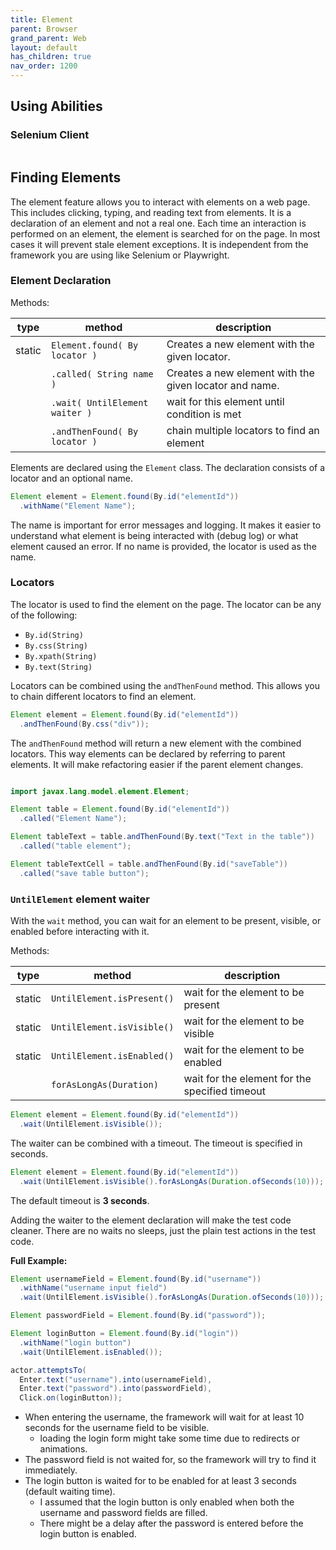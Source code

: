 ```yaml
---
title: Element
parent: Browser
grand_parent: Web
layout: default
has_children: true
nav_order: 1200
---
```

## Using Abilities



### Selenium Client



```java

```

## Finding Elements

The element feature allows you to interact with elements on a web page. This includes clicking, typing, and reading 
text from elements.
It is a declaration of an element and not a real one. Each time an interaction is performed on an element, 
the element is searched for on the page. In most cases it will prevent stale element exceptions. 
It is independent from the framework you are using like Selenium or Playwright.

### Element Declaration

Methods:

| type   | method                         | description                                            |
|--------|--------------------------------|--------------------------------------------------------|
| static | `Element.found( By locator )`  | Creates a new element with the given locator.          |
|        | `.called( String name )`       | Creates a new element with the given locator and name. |
|        | `.wait( UntilElement waiter )` | wait for this element until condition is met           |
|        | `.andThenFound( By locator )`  | chain multiple locators to find an element             |


Elements are declared using the `Element` class. The declaration consists of a locator and an optional name.

```java
Element element = Element.found(By.id("elementId"))
  .withName("Element Name");
```

The name is important for error messages and logging. It makes it easier to understand what element is being interacted 
with (debug log) or what element caused an error.
If no name is provided, the locator is used as the name.

### Locators

The locator is used to find the element on the page. The locator can be any of the following:

- ``By.id(String)``
- ``By.css(String)``
- ``By.xpath(String)``
- ``By.text(String)``

Locators can be combined using the ``andThenFound`` method. This allows you to chain different locators to find an element.

```java
Element element = Element.found(By.id("elementId"))
  .andThenFound(By.css("div"));
```

The ``andThenFound`` method will return a new element with the combined locators. This way elements can be declared by
referring to parent elements. It will make refactoring easier if the parent element changes.

```java

import javax.lang.model.element.Element;

Element table = Element.found(By.id("elementId"))
  .called("Element Name");

Element tableText = table.andThenFound(By.text("Text in the table"))
  .called("table element");

Element tableTextCell = table.andThenFound(By.id("saveTable"))
  .called("save table button");
```



### ``UntilElement`` element waiter

With the ``wait`` method, you can wait for an element to be present, visible, or enabled before interacting with it.

Methods:

| type   | method                     | description                                    |
|--------|----------------------------|------------------------------------------------|
| static | `UntilElement.isPresent()` | wait for the element to be present             |
| static | `UntilElement.isVisible()` | wait for the element to be visible             |
| static | `UntilElement.isEnabled()` | wait for the element to be enabled             |
|        | `forAsLongAs(Duration)`    | wait for the element for the specified timeout |


```java
Element element = Element.found(By.id("elementId"))
  .wait(UntilElement.isVisible());
```

The waiter can be combined with a timeout. The timeout is specified in seconds.

```java
Element element = Element.found(By.id("elementId"))
  .wait(UntilElement.isVisible().forAsLongAs(Duration.ofSeconds(10)));
```
The default timeout is **3 seconds**.

Adding the waiter to the element declaration will make the test code cleaner. 
There are no waits no sleeps, just the plain test actions in the test code.

**Full Example:**

```java
Element usernameField = Element.found(By.id("username"))
  .withName("username input field")
  .wait(UntilElement.isVisible().forAsLongAs(Duration.ofSeconds(10)));

Element passwordField = Element.found(By.id("password"));

Element loginButton = Element.found(By.id("login"))
  .withName("login button")
  .wait(UntilElement.isEnabled());

actor.attemptsTo(
  Enter.text("username").into(usernameField),
  Enter.text("password").into(passwordField),
  Click.on(loginButton));

``` 
- When entering the username, the framework will wait for at least 10 seconds for the username field to be visible.
  - loading the login form might take some time due to redirects or animations.
- The password field is not waited for, so the framework will try to find it immediately.
- The login button is waited for to be enabled for at least 3 seconds (default waiting time).
  - I assumed that the login button is only enabled when both the username and password fields are filled.
  - There might be a delay after the password is entered before the login button is enabled.
